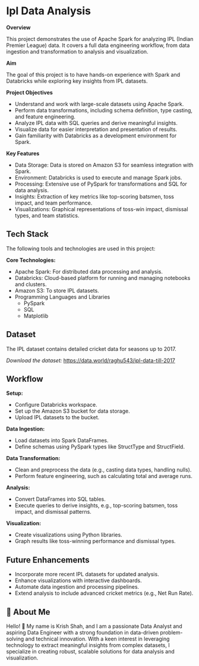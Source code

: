 
# Ipl Data Analysis

**Overview**

This project demonstrates the use of Apache Spark for analyzing IPL (Indian Premier League) data. It covers a full data engineering workflow, from data ingestion and transformation to analysis and visualization. 

**Aim** 

 The goal of this project is to have hands-on experience with Spark and Databricks while exploring key insights from IPL datasets.

**Project Objectives**

- Understand and work with large-scale datasets using Apache Spark.
- Perform data transformations, including schema definition, type casting, and feature engineering.
- Analyze IPL data with SQL queries and derive meaningful insights.
- Visualize data for easier interpretation and presentation of results.
- Gain familiarity with Databricks as a development environment for Spark.

**Key Features**

- Data Storage: Data is stored on Amazon S3 for seamless integration with Spark.
- Environment: Databricks is used to execute and manage Spark jobs.
- Processing: Extensive use of PySpark for transformations and SQL for data analysis.
- Insights: Extraction of key metrics like top-scoring batsmen, toss impact, and team performance.
- Visualizations: Graphical representations of toss-win impact, dismissal types, and team statistics.





## Tech Stack

The following tools and technologies are used in this project:

**Core Technologies:**

- Apache Spark: For distributed data processing and analysis.
- Databricks: Cloud-based platform for running and managing notebooks and clusters.
- Amazon S3: To store IPL datasets.
- Programming Languages and Libraries
  - PySpark
  - SQL
  - Matplotlib

## Dataset
The IPL dataset contains detailed cricket data for seasons up to 2017.

*Download the dataset:*
https://data.world/raghu543/ipl-data-till-2017

## Workflow

**Setup:**
- Configure Databricks workspace.
- Set up the Amazon S3 bucket for data storage.
- Upload IPL datasets to the bucket.

**Data Ingestion:**
- Load datasets into Spark DataFrames.
- Define schemas using PySpark types like StructType and StructField.

**Data Transformation:**
- Clean and preprocess the data (e.g., casting data types, handling nulls).
- Perform feature engineering, such as calculating total and average runs.

**Analysis:**
- Convert DataFrames into SQL tables.
- Execute queries to derive insights, e.g., top-scoring batsmen, toss impact, and dismissal patterns.

**Visualization:**
- Create visualizations using Python libraries.
- Graph results like toss-winning performance and dismissal types.


## Future Enhancements

- Incorporate more recent IPL datasets for updated analysis.
- Enhance visualizations with interactive dashboards.
- Automate data ingestion and processing pipelines.
- Extend analysis to include advanced cricket metrics (e.g., Net Run Rate).


## 🚀 About Me
Hello! 👋 My name is Krish Shah, and I am a passionate Data Analyst and aspiring Data Engineer with a strong foundation in data-driven problem-solving and technical innovation. With a keen interest in leveraging technology to extract meaningful insights from complex datasets, I specialize in creating robust, scalable solutions for data analysis and visualization.

